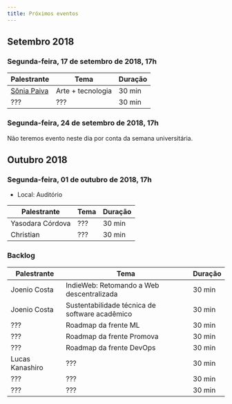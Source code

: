 ```yaml
---
title: Próximos eventos
---
```


## Setembro 2018

### Segunda-feira, 17 de setembro de 2018, 17h

| Palestrante        | Tema                                     | Duração |
| ------------------ | ---------------------------------------- | ------- |
| [Sônia Paiva](https://www.facebook.com/ltcunb) | Arte + tecnologia | 30 min  |
| ???                | ???                                      | 30 min  |

### Segunda-feira, 24 de setembro de 2018, 17h

Não teremos evento neste dia por conta da semana universitária.

## Outubro 2018

### Segunda-feira, 01 de outubro de 2018, 17h

* Local: Auditório

| Palestrante        | Tema                                     | Duração |
| ------------------ | ---------------------------------------- | ------- |
| Yasodara Córdova   | ???                                      | 30 min  |
| Christian          | ???                                      | 30 min  |

### Backlog

| Palestrante     | Tema                                            | Duração |
| --------------- | ----------------------------------------------- | ------- |
| Joenio Costa    | IndieWeb: Retomando a Web descentralizada       | 30 min  |
| Joenio Costa    | Sustentabilidade técnica de software acadêmico  | 30 min  |
| ???             | Roadmap da frente ML                            | 30 min  |
| ???             | Roadmap da frente Promova                       | 30 min  |
| ???             | Roadmap da frente DevOps                        | 30 min  |
| Lucas Kanashiro | ???                                             | 30 min  |
| ???             | ???                                             | 30 min  |
| ???             | ???                                             | 30 min  |
